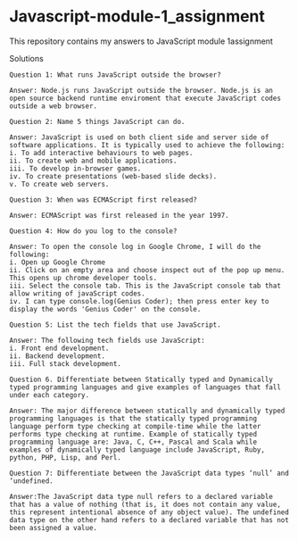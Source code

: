 # Javascript-module-1_assignment
This repository contains my answers to JavaScript module 1assignment

Solutions

    Question 1: What runs JavaScript outside the browser?

    Answer: Node.js runs JavaScript outside the browser. Node.js is an open source backend runtime enviroment that execute JavaScript codes outside a web browser.

    Question 2: Name 5 things JavaScript can do.

    Answer: JavaScript is used on both client side and server side of software applications. It is typically used to achieve the following:
    i. To add interactive behaviours to web pages.
    ii. To create web and mobile applications.
    iii. To develop in-browser games.
    iv. To create presentations (web-based slide decks).
    v. To create web servers. 

    Question 3: When was ECMAScript first released?

    Answer: ECMAScript was first released in the year 1997.

    Question 4: How do you log to the console?

    Answer: To open the console log in Google Chrome, I will do the following:
    i. Open up Google Chrome
    ii. Click on an empty area and choose inspect out of the pop up menu. This opens up chrome developer tools. 
    iii. Select the console tab. This is the JavaScript console tab that allow writing of javaScript codes.
    iv. I can type console.log(Genius Coder); then press enter key to display the words 'Genius Coder' on the console. 

    Question 5: List the tech fields that use JavaScript.

    Answer: The following tech fields use JavaScript:
    i. Front end development.
    ii. Backend development.
    iii. Full stack development.

    Question 6. Differentiate between Statically typed and Dynamically typed programming languages and give examples of languages that fall under each category.

    Answer: The major difference between statically and dynamically typed programming languages is that the statically typed programming language perform type checking at compile-time while the latter performs type checking at runtime. Example of statically typed programming language are: Java, C, C++, Pascal and Scala while examples of dynamically typed language include JavaScript, Ruby, python, PHP, Lisp, and Perl.

    Question 7: Differentiate between the JavaScript data types ‘null’ and ‘undefined. 

    Answer:The JavaScript data type null refers to a declared variable that has a value of nothing (that is, it does not contain any value, this represent intentional absence of any object value). The undefined data type on the other hand refers to a declared variable that has not been assigned a value. 


